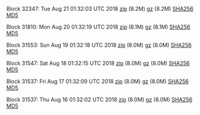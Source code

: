 Block 32347: Tue Aug 21 01:32:03 UTC 2018 [zip](https://files.01coin.io/testnet/2018-08-21/bootstrap.dat.zip) (8.2M) [gz](https://files.01coin.io/testnet/2018-08-21/bootstrap.dat.tar.gz) (8.2M) [SHA256](https://files.01coin.io/testnet/2018-08-21/sha256.txt) [MD5](https://files.01coin.io/testnet/2018-08-21/md5.txt)

Block 31810: Mon Aug 20 01:32:19 UTC 2018 [zip](https://files.01coin.io/testnet/2018-08-20/bootstrap.dat.zip) (8.1M) [gz](https://files.01coin.io/testnet/2018-08-20/bootstrap.dat.tar.gz) (8.1M) [SHA256](https://files.01coin.io/testnet/2018-08-20/sha256.txt) [MD5](https://files.01coin.io/testnet/2018-08-20/md5.txt)

Block 31553: Sun Aug 19 01:32:18 UTC 2018 [zip](https://files.01coin.io/testnet/2018-08-19/bootstrap.dat.zip) (8.0M) [gz](https://files.01coin.io/testnet/2018-08-19/bootstrap.dat.tar.gz) (8.0M) [SHA256](https://files.01coin.io/testnet/2018-08-19/sha256.txt) [MD5](https://files.01coin.io/testnet/2018-08-19/md5.txt)

Block 31547: Sat Aug 18 01:32:15 UTC 2018 [zip](https://files.01coin.io/testnet/2018-08-18/bootstrap.dat.zip) (8.0M) [gz](https://files.01coin.io/testnet/2018-08-18/bootstrap.dat.tar.gz) (8.0M) [SHA256](https://files.01coin.io/testnet/2018-08-18/sha256.txt) [MD5](https://files.01coin.io/testnet/2018-08-18/md5.txt)

Block 31537: Fri Aug 17 01:32:09 UTC 2018 [zip](https://files.01coin.io/testnet/2018-08-17/bootstrap.dat.zip) (8.0M) [gz](https://files.01coin.io/testnet/2018-08-17/bootstrap.dat.tar.gz) (8.0M) [SHA256](https://files.01coin.io/testnet/2018-08-17/sha256.txt) [MD5](https://files.01coin.io/testnet/2018-08-17/md5.txt)

Block 31537: Thu Aug 16 01:32:02 UTC 2018 [zip](https://files.01coin.io/testnet/2018-08-16/bootstrap.dat.zip) (8.0M) [gz](https://files.01coin.io/testnet/2018-08-16/bootstrap.dat.tar.gz) (8.0M) [SHA256](https://files.01coin.io/testnet/2018-08-16/sha256.txt) [MD5](https://files.01coin.io/testnet/2018-08-16/md5.txt)
